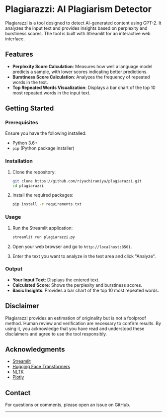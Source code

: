 # Plagiarazzi: AI Plagiarism Detector

Plagiarazzi is a tool designed to detect AI-generated content using GPT-2. It analyzes the input text and provides insights based on perplexity and burstiness scores. The tool is built with Streamlit for an interactive web interface.

## Features

- **Perplexity Score Calculation**: Measures how well a language model predicts a sample, with lower scores indicating better predictions.
- **Burstiness Score Calculation**: Analyzes the frequency of repeated words in the text.
- **Top Repeated Words Visualization**: Displays a bar chart of the top 10 most repeated words in the input text.

## Getting Started

### Prerequisites

Ensure you have the following installed:

- Python 3.6+
- `pip` (Python package installer)

### Installation

1. Clone the repository:

    ```bash
    git clone https://github.com/riyachiraniya/plagiarazzi.git
    cd plagiarazzi
    ```

2. Install the required packages:

    ```bash
    pip install -r requirements.txt
    ```

### Usage

1. Run the Streamlit application:

    ```bash
    streamlit run plagiarazzi.py
    ```

2. Open your web browser and go to `http://localhost:8501`.

3. Enter the text you want to analyze in the text area and click "Analyze".

### Output

- **Your Input Text**: Displays the entered text.
- **Calculated Score**: Shows the perplexity and burstiness scores.
- **Basic Insights**: Provides a bar chart of the top 10 most repeated words.

## Disclaimer

Plagiarazzi provides an estimation of originality but is not a foolproof method. Human review and verification are necessary to confirm results. By using it, you acknowledge that you have read and understood these disclaimers and agree to use the tool responsibly.


## Acknowledgments

- [Streamlit](https://streamlit.io/)
- [Hugging Face Transformers](https://github.com/huggingface/transformers)
- [NLTK](https://www.nltk.org/)
- [Plotly](https://plotly.com/)

## Contact

For questions or comments, please open an issue on GitHub.

---

